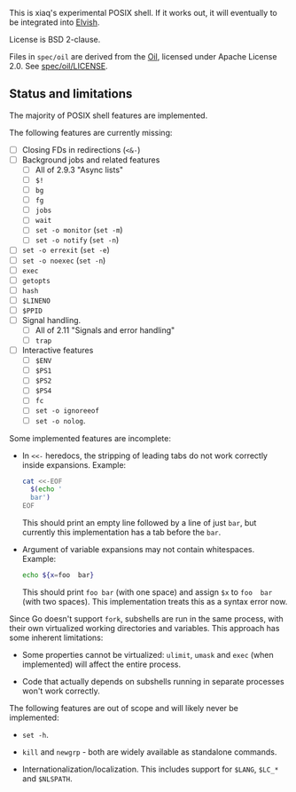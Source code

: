This is xiaq's experimental POSIX shell. If it works out, it will eventually
to be integrated into [Elvish](https://github.com/elves/elvish).

License is BSD 2-clause.

Files in `spec/oil` are derived from the
[Oil](https://github.com/oilshell/oil), licensed under Apache License 2.0. See
[spec/oil/LICENSE](spec/oil/LICENSE).

## Status and limitations

The majority of POSIX shell features are implemented.

The following features are currently missing:

* [ ] Closing FDs in redirections (`<&-`)
* [ ] Background jobs and related features
    * [ ] All of 2.9.3 "Async lists"
    * [ ] `$!`
    * [ ] `bg`
    * [ ] `fg`
    * [ ] `jobs`
    * [ ] `wait`
    * [ ] `set -o monitor` (`set -m`)
    * [ ] `set -o notify` (`set -n`)
* [ ] `set -o errexit` (`set -e`)
* [ ] `set -o noexec` (`set -n`)
* [ ] `exec`
* [ ] `getopts`
* [ ] `hash`
* [ ] `$LINENO`
* [ ] `$PPID`
* [ ] Signal handling.
    * [ ] All of 2.11 "Signals and error handling"
    * [ ] `trap`
* [ ] Interactive features
    * [ ] `$ENV`
    * [ ] `$PS1`
    * [ ] `$PS2`
    * [ ] `$PS4`
    * [ ] `fc`
    * [ ] `set -o ignoreeof`
    * [ ] `set -o nolog`.

Some implemented features are incomplete:

- In `<<-` heredocs, the stripping of leading tabs do not work correctly inside
  expansions. Example:

  ```sh
  cat <<-EOF
    $(echo '
    bar')
  EOF
  ```

  This should print an empty line followed by a line of just `bar`, but
  currently this implementation has a tab before the `bar`.

- Argument of variable expansions may not contain whitespaces. Example:

  ```sh
  echo ${x=foo  bar}
  ```

  This should print `foo bar` (with one space) and assign `$x` to `foo  bar`
  (with two spaces). This implementation treats this as a syntax error now.

Since Go doesn't support `fork`, subshells are run in the same process, with
their own virtualized working directories and variables. This approach has some
inherent limitations:

- Some properties cannot be virtualized: `ulimit`, `umask` and `exec` (when
  implemented) will affect the entire process.

- Code that actually depends on subshells running in separate processes won't
  work correctly.

The following features are out of scope and will likely never be implemented:

- `set -h`.

- `kill` and `newgrp` - both are widely available as standalone commands.

- Internationalization/localization. This includes support for `$LANG`, `$LC_*`
  and `$NLSPATH`.
